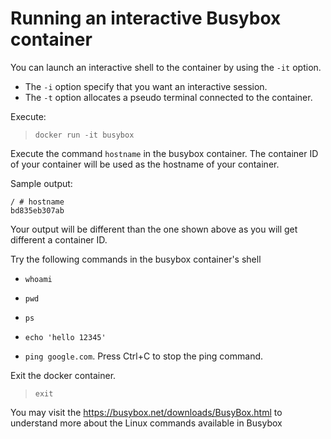 # Running an interactive Busybox container

You can launch an interactive shell to the container by using the `-it` option.
- The `-i` option specify that you want an interactive session.
- The `-t` option allocates a pseudo  terminal connected to the container.

Execute:

> `docker run -it busybox`

Execute the command `hostname` in the busybox container. The container ID of your container will be used as the hostname of your container.

Sample output:
```
/ # hostname
bd835eb307ab
```
Your output will be different than the one shown above as you will get different a container ID.

Try the following commands in the busybox container's shell
- `whoami`

- `pwd`

- `ps`

- `echo 'hello 12345'`

- `ping google.com`. Press Ctrl+C to stop the ping command.

Exit the docker container.

> `exit`

You may visit the https://busybox.net/downloads/BusyBox.html to understand more about the Linux commands available in Busybox